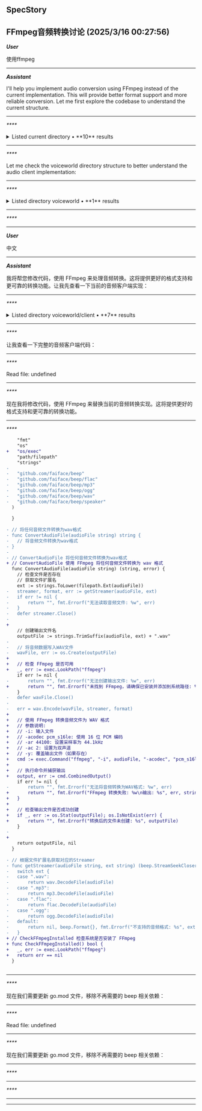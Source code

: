 ## SpecStory

## FFmpeg音频转换讨论 (2025/3/16 00:27:56)

_**User**_

使用ffmpeg

---

_**Assistant**_

I'll help you implement audio conversion using FFmpeg instead of the current implementation. This will provide better format support and more reliable conversion. Let me first explore the codebase to understand the current structure.

---

_****_

<details>
            <summary>Listed current directory • **10** results</summary>
        
| Name |
|-------|
| 📄 `.idea` |
| 📄 `go.sum` |
| 📄 `go.mod` |
| 📄 `.git` |
| 📄 `main.go` |
| 📄 `README.md` |
| 📄 `install.sh` |
| 📄 `install.bat` |
| 📄 `voiceworld` |
| 📄 `.specstory` |

</details>

---

_****_

Let me check the voiceworld directory structure to better understand the audio client implementation:

---

_****_

<details>
            <summary>Listed directory voiceworld • **1** results</summary>
        
| Name |
|-------|
| 📄 `client` |

</details>

---

_****_



---

_**User**_

中文

---

_**Assistant**_

我将帮您修改代码，使用 FFmpeg 来处理音频转换。这将提供更好的格式支持和更可靠的转换功能。让我先查看一下当前的音频客户端实现：

---

_****_

<details>
            <summary>Listed directory voiceworld/client • **7** results</summary>
        
| Name |
|-------|
| 📄 `audio` |
| 📄 `client.go` |
| 📄 `task` |
| 📄 `oss` |
| 📄 `auth` |
| 📄 `common` |
| 📄 `client.go.bak` |

</details>

---

_****_

让我查看一下完整的音频客户端代码：

---

_****_

Read file: undefined

---

_****_

现在我将修改代码，使用 FFmpeg 来替换当前的音频转换实现。这将提供更好的格式支持和更可靠的转换功能。

---

_****_

```diff
  	"fmt"
  	"os"
+ 	"os/exec"
  	"path/filepath"
  	"strings"
- 
- 	"github.com/faiface/beep"
- 	"github.com/faiface/beep/flac"
- 	"github.com/faiface/beep/mp3"
- 	"github.com/faiface/beep/ogg"
- 	"github.com/faiface/beep/wav"
- 	"github.com/faiface/beep/speaker"
  )
  
  }
  
- // 将任何音频文件转换为wav格式
- func ConvertAudioFile(audioFile string) string {
- 	// 将音频文件转换为wav格式
- }
- 
- // ConvertAudioFile 将任何音频文件转换为wav格式
+ // ConvertAudioFile 使用 FFmpeg 将任何音频文件转换为 wav 格式
  func ConvertAudioFile(audioFile string) (string, error) {
  	// 检查文件是否存在
  	// 获取文件扩展名
  	ext := strings.ToLower(filepath.Ext(audioFile))
- 	streamer, format, err := getStreamer(audioFile, ext)
- 	if err != nil {
- 		return "", fmt.Errorf("无法读取音频文件: %w", err)
- 	}
- 	defer streamer.Close()
- 
+ 	
  	// 创建输出文件名
  	outputFile := strings.TrimSuffix(audioFile, ext) + ".wav"
- 
- 	// 将音频数据写入WAV文件
- 	wavFile, err := os.Create(outputFile)
+ 	
+ 	// 检查 FFmpeg 是否可用
+ 	_, err := exec.LookPath("ffmpeg")
  	if err != nil {
- 		return "", fmt.Errorf("无法创建输出文件: %w", err)
+ 		return "", fmt.Errorf("未找到 FFmpeg，请确保已安装并添加到系统路径: %w", err)
  	}
- 	defer wavFile.Close()
- 
- 	err = wav.Encode(wavFile, streamer, format)
+ 	
+ 	// 使用 FFmpeg 转换音频文件为 WAV 格式
+ 	// 参数说明:
+ 	// -i: 输入文件
+ 	// -acodec pcm_s16le: 使用 16 位 PCM 编码
+ 	// -ar 44100: 设置采样率为 44.1kHz
+ 	// -ac 2: 设置为双声道
+ 	// -y: 覆盖输出文件（如果存在）
+ 	cmd := exec.Command("ffmpeg", "-i", audioFile, "-acodec", "pcm_s16le", "-ar", "44100", "-ac", "2", "-y", outputFile)
+ 	
+ 	// 执行命令并捕获输出
+ 	output, err := cmd.CombinedOutput()
  	if err != nil {
- 		return "", fmt.Errorf("无法将音频转换为WAV格式: %w", err)
+ 		return "", fmt.Errorf("FFmpeg 转换失败: %w\n输出: %s", err, string(output))
+ 	}
+ 	
+ 	// 检查输出文件是否成功创建
+ 	if _, err := os.Stat(outputFile); os.IsNotExist(err) {
+ 		return "", fmt.Errorf("转换后的文件未创建: %s", outputFile)
  	}
- 
+ 	
  	return outputFile, nil
  }
  
- // 根据文件扩展名获取对应的Streamer
- func getStreamer(audioFile string, ext string) (beep.StreamSeekCloser, beep.Format, error) {
- 	switch ext {
- 	case ".wav":
- 		return wav.DecodeFile(audioFile)
- 	case ".mp3":
- 		return mp3.DecodeFile(audioFile)
- 	case ".flac":
- 		return flac.DecodeFile(audioFile)
- 	case ".ogg":
- 		return ogg.DecodeFile(audioFile)
- 	default:
- 		return nil, beep.Format{}, fmt.Errorf("不支持的音频格式: %s", ext)
- 	}
+ // CheckFFmpegInstalled 检查系统是否安装了 FFmpeg
+ func CheckFFmpegInstalled() bool {
+ 	_, err := exec.LookPath("ffmpeg")
+ 	return err == nil
  }
  
```

---

_****_

现在我们需要更新 go.mod 文件，移除不再需要的 beep 相关依赖：

---

_****_

Read file: undefined

---

_****_

现在我们需要更新 go.mod 文件，移除不再需要的 beep 相关依赖：

---

_****_



---

_****_



---



---

